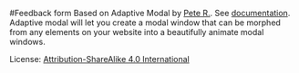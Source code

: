 #Feedback form
Based on Adaptive Modal by [Pete R.](http://www.thepetedesign.com). See [documentation](https://github.com/peachananr/adaptive-modal).
Adaptive modal will let you create a modal window that can be morphed from any elements on your website into a beautifully animate modal windows. 


License: [Attribution-ShareAlike 4.0 International](http://creativecommons.org/licenses/by-sa/4.0/deed.en_US)

